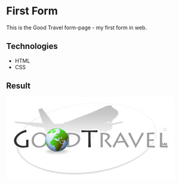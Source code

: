 # First Form
This is the Good Travel form-page - my first form in web.
## Technologies
+ HTML
+ CSS
## Result
[![home](https://github.com/dimaTarhan/first-form/blob/master/form.PNG)](https://dimatarhan.github.io/first-form/)
